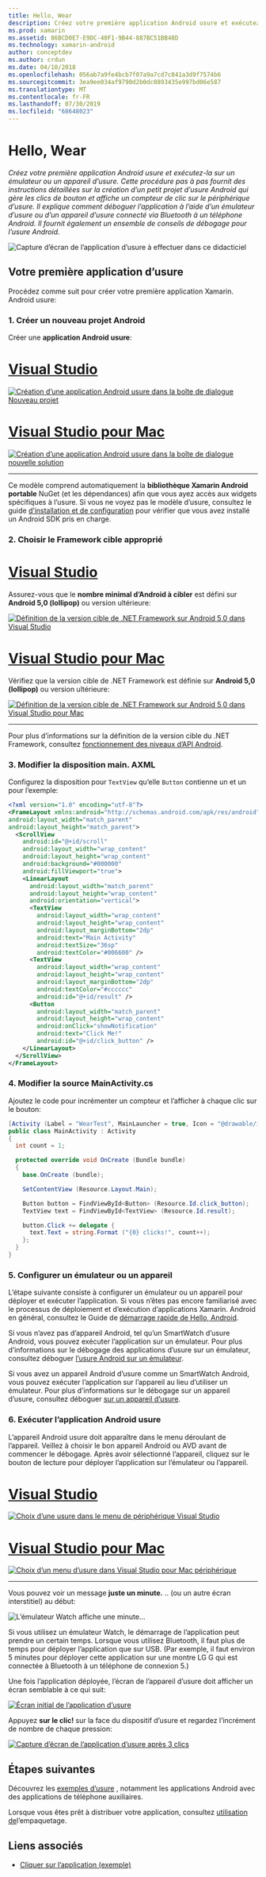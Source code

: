 ```yaml
---
title: Hello, Wear
description: Créez votre première application Android usure et exécutez-la sur un émulateur ou un appareil d’usure. Cette procédure pas à pas fournit des instructions détaillées sur la création d’un petit projet d’usure Android qui gère les clics de bouton et affiche un compteur de clic sur le périphérique d’usure. Il explique comment déboguer l’application à l’aide d’un émulateur d’usure ou d’un appareil d’usure connecté via Bluetooth à un téléphone Android. Il fournit également un ensemble de conseils de débogage pour l’usure Android.
ms.prod: xamarin
ms.assetid: 86BCD0E7-E9DC-40F1-9B44-887BC51BB48D
ms.technology: xamarin-android
author: conceptdev
ms.author: crdun
ms.date: 04/10/2018
ms.openlocfilehash: 056ab7a9fe4bcb7f07a9a7cd7c841a3d9f7574b6
ms.sourcegitcommit: 3ea9ee034af9790d2b0dc0893435e997bd06e587
ms.translationtype: MT
ms.contentlocale: fr-FR
ms.lasthandoff: 07/30/2019
ms.locfileid: "68648023"
---
```

# <a name="hello-wear"></a>Hello, Wear

_Créez votre première application Android usure et exécutez-la sur un émulateur ou un appareil d’usure. Cette procédure pas à pas fournit des instructions détaillées sur la création d’un petit projet d’usure Android qui gère les clics de bouton et affiche un compteur de clic sur le périphérique d’usure. Il explique comment déboguer l’application à l’aide d’un émulateur d’usure ou d’un appareil d’usure connecté via Bluetooth à un téléphone Android. Il fournit également un ensemble de conseils de débogage pour l’usure Android._

![Capture d’écran de l’application d’usure à effectuer dans ce didacticiel](hello-wear-images/example.png)

## <a name="your-first-wear-app"></a>Votre première application d’usure

Procédez comme suit pour créer votre première application Xamarin. Android usure:

### <a name="1-create-a-new-android-project"></a>1. Créer un nouveau projet Android

Créer une **application Android usure**:

# <a name="visual-studiotabwindows"></a>[Visual Studio](#tab/windows)

[![Création d’une application Android usure dans la boîte de dialogue Nouveau projet](hello-wear-images/vs/new-solution-sml.w157.png)](hello-wear-images/vs/new-solution.w157.png#lightbox)

# <a name="visual-studio-for-mactabmacos"></a>[Visual Studio pour Mac](#tab/macos)

[![Création d’une application Android usure dans la boîte de dialogue nouvelle solution](hello-wear-images/xs/new-solution-sml.png)](hello-wear-images/xs/new-solution.png#lightbox)

-----


Ce modèle comprend automatiquement la **bibliothèque Xamarin Android portable** NuGet (et les dépendances) afin que vous ayez accès aux widgets spécifiques à l’usure. Si vous ne voyez pas le modèle d’usure, consultez le guide [d’installation et de configuration](~/android/wear/get-started/installation.md) pour vérifier que vous avez installé un Android SDK pris en charge. 

### <a name="2-choose-the-correct-target-framework"></a>2. Choisir le **Framework cible** approprié

# <a name="visual-studiotabwindows"></a>[Visual Studio](#tab/windows)

Assurez-vous que le **nombre minimal d’Android à cibler** est défini sur **Android 5,0 (lollipop)** ou version ultérieure: 

[![Définition de la version cible de .NET Framework sur Android 5,0 dans Visual Studio](hello-wear-images/vs/target-framework-sml.png)](hello-wear-images/vs/target-framework.png#lightbox)

# <a name="visual-studio-for-mactabmacos"></a>[Visual Studio pour Mac](#tab/macos)

Vérifiez que la version cible de .NET Framework est définie sur **Android 5,0 (lollipop)** ou version ultérieure:

[![Définition de la version cible de .NET Framework sur Android 5,0 dans Visual Studio pour Mac](hello-wear-images/xs/target-framework-sml.png)](hello-wear-images/xs/target-framework.png#lightbox)

-----

Pour plus d’informations sur la définition de la version cible du .NET Framework, consultez [fonctionnement des niveaux d’API Android](~/android/app-fundamentals/android-api-levels.md).


### <a name="3-edit-the-mainaxml-layout"></a>3. Modifier la disposition **main. AXML**

Configurez la disposition pour `TextView` qu’elle `Button` contienne un et un pour l’exemple: 

```xml
<?xml version="1.0" encoding="utf-8"?>
<FrameLayout xmlns:android="http://schemas.android.com/apk/res/android"
android:layout_width="match_parent"
android:layout_height="match_parent">
  <ScrollView
    android:id="@+id/scroll"
    android:layout_width="wrap_content"
    android:layout_height="wrap_content"
    android:background="#000000"
    android:fillViewport="true">
    <LinearLayout
      android:layout_width="match_parent"
      android:layout_height="wrap_content"
      android:orientation="vertical">
      <TextView
        android:layout_width="wrap_content"
        android:layout_height="wrap_content"
        android:layout_marginBottom="2dp"
        android:text="Main Activity"
        android:textSize="36sp"
        android:textColor="#006600" />
      <TextView
        android:layout_width="wrap_content"
        android:layout_height="wrap_content"
        android:layout_marginBottom="2dp"
        android:textColor="#cccccc"
        android:id="@+id/result" />
      <Button
        android:layout_width="match_parent"
        android:layout_height="wrap_content"
        android:onClick="showNotification"
        android:text="Click Me!"
        android:id="@+id/click_button" />
    </LinearLayout>
  </ScrollView>
</FrameLayout>
```

### <a name="4-edit-the-mainactivitycs-source"></a>4. Modifier la source **MainActivity.cs**

Ajoutez le code pour incrémenter un compteur et l’afficher à chaque clic sur le bouton: 

```csharp
[Activity (Label = "WearTest", MainLauncher = true, Icon = "@drawable/icon")]
public class MainActivity : Activity
{
  int count = 1;

  protected override void OnCreate (Bundle bundle)
  {
    base.OnCreate (bundle);

    SetContentView (Resource.Layout.Main);

    Button button = FindViewById<Button> (Resource.Id.click_button);
    TextView text = FindViewById<TextView> (Resource.Id.result);

    button.Click += delegate {
      text.Text = string.Format ("{0} clicks!", count++);
    };
  }
}
```

### <a name="5-setup-an-emulator-or-device"></a>5. Configurer un émulateur ou un appareil

L’étape suivante consiste à configurer un émulateur ou un appareil pour déployer et exécuter l’application. Si vous n’êtes pas encore familiarisé avec le processus de déploiement et d’exécution d’applications Xamarin. Android en général, consultez le Guide de [démarrage rapide de Hello, Android](~/android/get-started/hello-android/hello-android-quickstart.md).

Si vous n’avez pas d’appareil Android, tel qu’un SmartWatch d’usure Android, vous pouvez exécuter l’application sur un émulateur. Pour plus d’informations sur le débogage des applications d’usure sur un émulateur, consultez déboguer [l’usure Android sur un émulateur](~/android/wear/deploy-test/debug-on-emulator.md).

Si vous avez un appareil Android d’usure comme un SmartWatch Android, vous pouvez exécuter l’application sur l’appareil au lieu d’utiliser un émulateur. Pour plus d’informations sur le débogage sur un appareil d’usure, consultez déboguer [sur un appareil d’usure](~/android/wear/deploy-test/debug-on-device.md).


### <a name="6-run-the-android-wear-app"></a>6. Exécuter l’application Android usure

L’appareil Android usure doit apparaître dans le menu déroulant de l’appareil. Veillez à choisir le bon appareil Android ou AVD avant de commencer le débogage. Après avoir sélectionné l’appareil, cliquez sur le bouton de lecture pour déployer l’application sur l’émulateur ou l’appareil.

# <a name="visual-studiotabwindows"></a>[Visual Studio](#tab/windows)

[![Choix d’une usure dans le menu de périphérique Visual Studio](hello-wear-images/vs/choose-wear-sim.png)](hello-wear-images/vs/choose-wear-sim.png#lightbox)

# <a name="visual-studio-for-mactabmacos"></a>[Visual Studio pour Mac](#tab/macos)

[![Choix d’un menu d’usure dans Visual Studio pour Mac périphérique](hello-wear-images/xs/choose-wear-sim.png)](hello-wear-images/xs/choose-wear-sim.png#lightbox)

-----

Vous pouvez voir un message **juste un minute.** .. (ou un autre écran interstitiel) au début: 

![L’émulateur Watch affiche une minute...](hello-wear-images/please-wait.png)

Si vous utilisez un émulateur Watch, le démarrage de l’application peut prendre un certain temps. Lorsque vous utilisez Bluetooth, il faut plus de temps pour déployer l’application que sur USB. (Par exemple, il faut environ 5 minutes pour déployer cette application sur une montre LG G qui est connectée à Bluetooth à un téléphone de connexion 5.)

Une fois l’application déployée, l’écran de l’appareil d’usure doit afficher un écran semblable à ce qui suit:

[![Écran initial de l’application d’usure](hello-wear-images/mainactivity-screen.png)](hello-wear-images/mainactivity-screen.png#lightbox)

Appuyez **sur le clic!** sur la face du dispositif d’usure et regardez l’incrément de nombre de chaque pression:

[![Capture d’écran de l’application d’usure après 3 clics](hello-wear-images/mainactivity-counts.png)](hello-wear-images/mainactivity-counts.png#lightbox)


## <a name="next-steps"></a>Étapes suivantes

Découvrez les [exemples d’usure](https://docs.microsoft.com/samples/browse/?products=xamarin&term=Xamarin.Android+wear) , notamment les applications Android avec des applications de téléphone auxiliaires.

Lorsque vous êtes prêt à distribuer votre application, consultez [utilisation de](~/android/wear/deploy-test/packaging.md)l’empaquetage.


## <a name="related-links"></a>Liens associés

- [Cliquer sur l’application (exemple)](https://docs.microsoft.com/samples/xamarin/monodroid-samples/wear-weartest)
